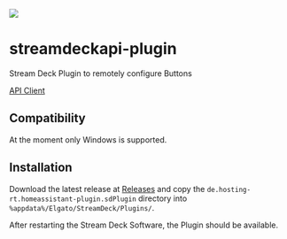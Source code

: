 [![](https://img.shields.io/badge/Stream%20Deck%20SDK-for%20Node.js-green)](https://github.com/stream-deck-for-node/sdk)

# streamdeckapi-plugin
Stream Deck Plugin to remotely configure Buttons

[API Client](https://github.com/Patrick762/streamdeckapi)

## Compatibility
At the moment only Windows is supported.

## Installation
Download the latest release at [Releases](https://github.com/Patrick762/streamdeckapi-plugin/releases) and copy the `de.hosting-rt.homeassistant-plugin.sdPlugin` directory into `%appdata%/Elgato/StreamDeck/Plugins/`.

After restarting the Stream Deck Software, the Plugin should be available.
